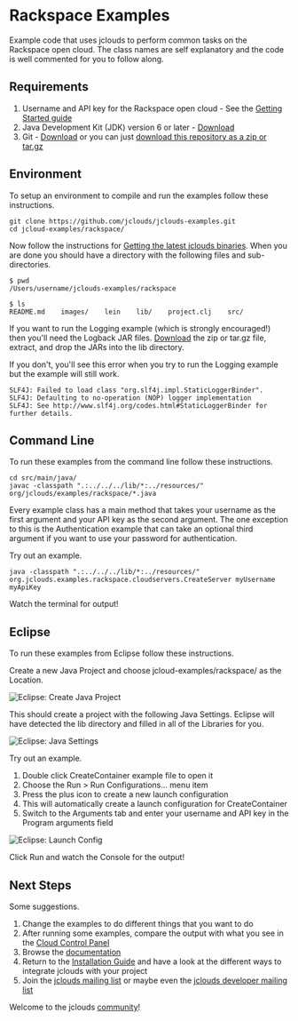 # Rackspace Examples
Example code that uses jclouds to perform common tasks on the Rackspace open cloud. The class names are self explanatory and the code is well commented for you to follow along.

## Requirements

1. Username and API key for the Rackspace open cloud - See the [Getting Started guide](http://www.jclouds.org/documentation/quickstart/rackspace/)
1. Java Development Kit (JDK) version 6 or later - [Download](http://www.oracle.com/technetwork/java/javase/downloads/index.html)
2. Git - [Download](http://git-scm.com/downloads) or you can just [download this repository as a zip or tar.gz](https://github.com/jclouds/jclouds-examples/downloads)

## Environment
To setup an environment to compile and run the examples follow these instructions.

```
git clone https://github.com/jclouds/jclouds-examples.git
cd jcloud-examples/rackspace/
```
Now follow the instructions for [Getting the latest jclouds binaries](http://www.jclouds.org/documentation/userguide/installation-guide/). When you are done you should have a directory with the following files and sub-directories.

```
$ pwd
/Users/username/jclouds-examples/rackspace

$ ls
README.md    images/    lein    lib/    project.clj    src/
```
If you want to run the Logging example (which is strongly encouraged!) then you'll need the Logback JAR files. [Download](http://logback.qos.ch/download.html) the zip or tar.gz file, extract, and drop the JARs into the lib directory.

If you don't, you'll see this error when you try to run the Logging example but the example will still work.

```
SLF4J: Failed to load class "org.slf4j.impl.StaticLoggerBinder".
SLF4J: Defaulting to no-operation (NOP) logger implementation
SLF4J: See http://www.slf4j.org/codes.html#StaticLoggerBinder for further details.
```

## Command Line
To run these examples from the command line follow these instructions.

```
cd src/main/java/
javac -classpath ".:../../../lib/*:../resources/" org/jclouds/examples/rackspace/*.java

```
Every example class has a main method that takes your username as the first argument and your API key as the second argument. The one exception to this is the Authentication example that can take an optional third argument if you want to use your password for authentication.

Try out an example.

```
java -classpath ".:../../../lib/*:../resources/" org.jclouds.examples.rackspace.cloudservers.CreateServer myUsername myApiKey
```
Watch the terminal for output!

## Eclipse
To run these examples from Eclipse follow these instructions.

Create a new Java Project and choose jcloud-examples/rackspace/ as the Location.

![Eclipse: Create Java Project](https://raw.github.com/jclouds/jclouds-examples/master/rackspace/images/Eclipse1.png "Eclipse: Create Java Project")

This should create a project with the following Java Settings. Eclipse will have detected the lib directory and filled in all of the Libraries for you.

![Eclipse: Java Settings](https://raw.github.com/jclouds/jclouds-examples/master/rackspace/images/Eclipse2.png "Eclipse: Java Settings")

Try out an example.

1. Double click CreateContainer example file to open it
1. Choose the Run > Run Configurations... menu item
1. Press the plus icon to create a new launch configuration
1. This will automatically create a launch configuration for CreateContainer
1. Switch to the Arguments tab and enter your username and API key in the Program arguments field

![Eclipse: Launch Config](https://raw.github.com/jclouds/jclouds-examples/master/rackspace/images/Eclipse3.png "Eclipse: Launch Config")

Click Run and watch the Console for the output!

## Next Steps

Some suggestions.

1. Change the examples to do different things that you want to do
2. After running some examples, compare the output with what you see in the [Cloud Control Panel](https://mycloud.rackspace.com/)
3. Browse the [documentation](http://www.jclouds.org/documentation/)
3. Return to the [Installation Guide](http://www.jclouds.org/documentation/userguide/installation-guide/) and have a look at the different ways to integrate jclouds with your project
4. Join the [jclouds mailing list](https://groups.google.com/forum/?fromgroups#!forum/jclouds) or maybe even the [jclouds developer mailing list](https://groups.google.com/forum/?fromgroups#!forum/jclouds-dev)

Welcome to the jclouds [community](http://www.jclouds.org/documentation/community/)!